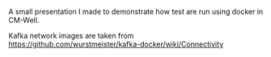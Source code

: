 A small presentation I made to demonstrate how test are run using docker in CM-Well.

Kafka network images are taken from https://github.com/wurstmeister/kafka-docker/wiki/Connectivity
